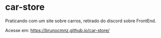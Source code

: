 # car-store
Praticando com um site sobre carros, retirado do discord sobre FrontEnd.


Acesse em: https://brunocmnz.github.io/car-store/
